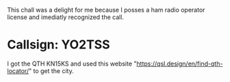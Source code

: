 This chall was a delight for me because I posses a ham radio operator license and imediatly recognized the call.

# Callsign: YO2TSS

I got the QTH KN15KS and used this website "https://qsl.design/en/find-qth-locator/" to get the city. 
